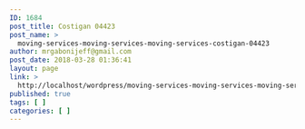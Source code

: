 ```yaml
---
ID: 1684
post_title: Costigan 04423
post_name: >
  moving-services-moving-services-moving-services-costigan-04423
author: mrgabonijeff@gmail.com
post_date: 2018-03-28 01:36:41
layout: page
link: >
  http://localhost/wordpress/moving-services-moving-services-moving-services-costigan-04423/
published: true
tags: [ ]
categories: [ ]
---
```

